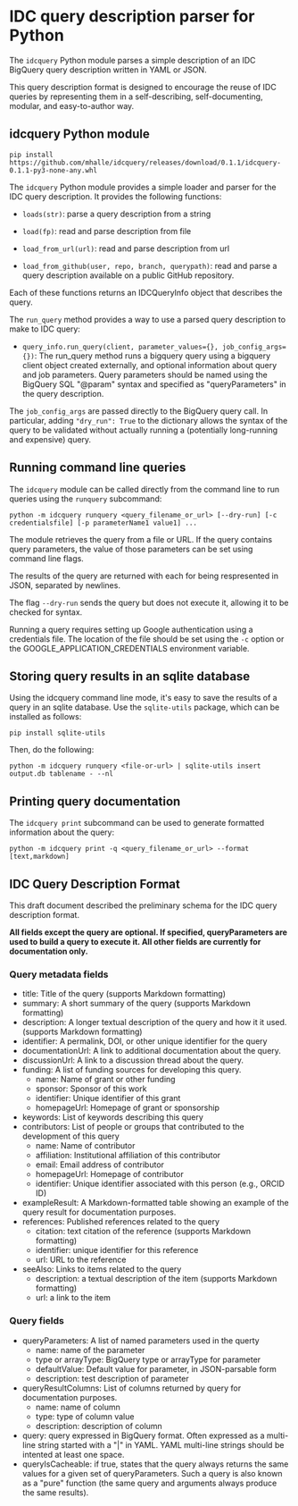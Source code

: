 
# IDC query description parser for Python

The `idcquery` Python module parses a simple description of an IDC
BigQuery query description written in YAML or JSON. 

This query description format is designed to encourage the reuse of
IDC queries by representing them in a self-describing, self-documenting,
modular, and easy-to-author way.  

## idcquery Python module

```pip install https://github.com/mhalle/idcquery/releases/download/0.1.1/idcquery-0.1.1-py3-none-any.whl```

The `idcquery` Python module provides a simple loader and parser for the IDC query description. It provides the following functions:

* `loads(str)`: parse a query description from a string

* `load(fp)`: read and parse description from file

* `load_from_url(url)`: read and parse description from url

* `load_from_github(user, repo, branch, querypath)`: read and
    parse a query description available on a public GitHub repository.

Each of these functions returns an IDCQueryInfo object that describes the query. 

The `run_query` method provides a way to use a parsed query description 
to make to IDC query:

* `query_info.run_query(client, parameter_values={}, job_config_args={})`: 
The run_query method runs a bigquery query using 
a bigquery client object created externally, and optional 
information about query and job parameters. Query parameters should
be named using the BigQuery SQL  "@param" syntax and specified as 
"queryParameters" in the query description. 

The `job_config_args` are passed directly to the BigQuery query call. 
In particular, adding `"dry_run": True` to the dictionary allows 
the syntax of the query to be validated without actually running a
(potentially long-running and expensive) query.



## Running command line queries

The `idcquery` module can be called directly from the command line to
run queries using the `runquery` subcommand:

```python -m idcquery runquery <query_filename_or_url> [--dry-run] [-c credentialsfile] [-p parameterName1 value1] ...```

The module retrieves the query from a file or URL. If the query contains query
parameters, the value of those parameters can be set using command line flags.

The results of the query are returned with each for being respresented in JSON, 
separated by newlines. 

The flag ``--dry-run`` sends the query but does not execute it, allowing it to be 
checked for syntax.

Running a query requires setting up Google authentication using 
a credentials file. The location of the file should be set using the `-c` 
option or the GOOGLE_APPLICATION_CREDENTIALS environment variable.

## Storing query results in an sqlite database

Using the idcquery command line mode, it's easy to save the results of a query
in an sqlite database. Use the `sqlite-utils` package, which can be installed as
follows: 

```pip install sqlite-utils```

Then, do the following:

```python -m idcquery runquery <file-or-url> | sqlite-utils insert output.db tablename - --nl```

## Printing query documentation

The `idcquery print` subcommand can be used to generate formatted information about the query:

```python -m idcquery print -q <query_filename_or_url> --format [text,markdown]```

## IDC Query Description Format

This draft document described the preliminary schema for the IDC query description format.

**All fields except the query are optional. If specified, queryParameters are used to 
build a query to execute it. All other fields are currently for documentation only.**

### Query metadata fields
* title: Title of the query (supports Markdown formatting)
* summary: A short summary of the query (supports Markdown formatting)
* description: A longer textual description of the query and how it it used. (supports Markdown formatting)
* identifier: A permalink, DOI, or other unique identifier for the query
* documentationUrl: A link to additional documentation about the query.
* discussionUrl: A link to a discussion thread about the query.
* funding: A list of funding sources for developing this query.
    - name: Name of grant or other funding
    - sponsor: Sponsor of this work
    - identifier: Unique identifier of this grant
    - homepageUrl: Homepage of grant or sponsorship
* keywords: List of keywords describing this query
* contributors: List of people or groups that contributed to the development of this query
    - name: Name of contributor
    - affiliation: Institutional affiliation of this contributor
    - email: Email address of contributor
    - homepageUrl: Homepage of contributor
    - identifier: Unique identifier associated with this person (e.g., ORCID ID)
* exampleResult: A Markdown-formatted table showing an example of the query result for documentation purposes.
* references: Published references related to the query
    - citation: text citation of the reference (supports Markdown formatting)
    - identifier: unique identifier for this reference
    - url: URL to the reference
* seeAlso: Links to items related to the query
    - description: a textual description of the item (supports Markdown formatting)
    - url: a link to the item

### Query fields
* queryParameters: A list of named parameters used in the querty
    - name: name of the parameter
    - type or arrayType: BigQuery type or arrayType for parameter
    - defaultValue: Default value for parameter, in JSON-parsable form
    - description: test description of parameter
* queryResultColumns: List of columns returned by query for documentation purposes.
    - name: name of column
    - type: type of column value
    - description: description of column
* query: query expressed in BigQuery format. Often expressed as a multi-line string started with a "|" in YAML. YAML multi-line strings should be intented at least one space.
* queryIsCacheable: if true, states that the query always returns the same values for a given set of queryParameters. Such a query is also known as a "pure" function (the same
query and arguments always produce the same results).
